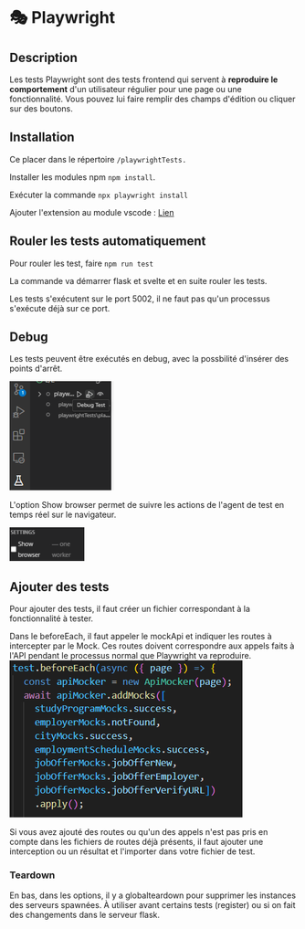 # 🎭 Playwright

## Description

Les tests Playwright sont des tests frontend qui servent à **reproduire le comportement** d'un utilisateur régulier pour une page ou une fonctionnalité. Vous pouvez lui faire remplir des champs d'édition ou cliquer sur des boutons.

## Installation

Ce placer dans le répertoire `/playwrightTests.`

Installer les modules npm `npm install`.

Exécuter la commande `npx playwright install`

Ajouter l'extension au module vscode : [Lien](https://marketplace.visualstudio.com/items?itemName=ms-playwright.playwright)

## Rouler les tests automatiquement

Pour rouler les test, faire `npm run test`

La commande va démarrer flask et svelte et en suite rouler les tests.

Les tests s'exécutent sur le port 5002, il ne faut pas qu'un processus s'exécute déjà sur ce port.

## Debug

Les tests peuvent être exécutés en debug, avec la possbilité d'insérer des points d'arrêt.

![1738772896939](image/README/1738772896939.png)

L'option Show browser permet de suivre les actions de l'agent de test en temps réel sur le navigateur.

![1738772958266](image/README/1738772958266.png)

## Ajouter des tests

Pour ajouter des tests, il faut créer un fichier correspondant à la fonctionnalité à tester.

Dans le beforeEach, il faut appeler le mockApi et indiquer les routes à intercepter par le Mock. Ces routes doivent correspondre aux appels faits à l'API pendant le processus normal que Playwright va reproduire.![1738773337500](image/README/1738773337500.png)

Si vous avez ajouté des routes ou qu'un des appels n'est pas pris en compte dans les fichiers de routes déjà présents, il faut ajouter une interception ou un résultat et l'importer dans votre fichier de test.

### Teardown

En bas, dans les options, il y a globalteardown pour supprimer les instances des serveurs spawnées. À utiliser avant certains tests (register) ou si on fait des changements dans le serveur flask.
